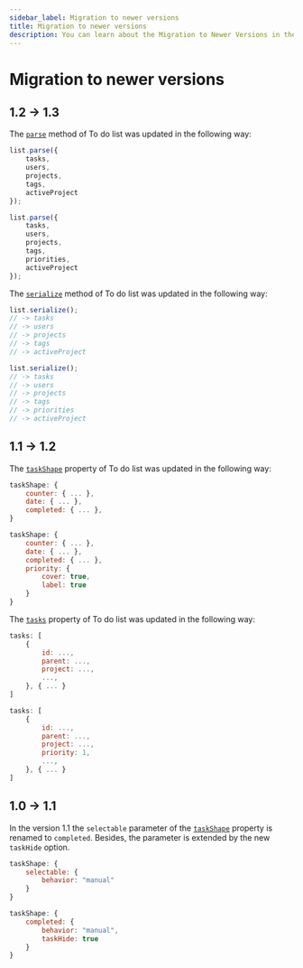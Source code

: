 ```yaml
---
sidebar_label: Migration to newer versions
title: Migration to newer versions
description: You can learn about the Migration to Newer Versions in the documentation of the DHTMLX JavaScript To Do List library. Browse developer guides and API reference, try out code examples and live demos, and download a free 30-day evaluation version of DHTMLX To Do List.
---
```


# Migration to newer versions

## 1.2 -> 1.3

The [`parse`](../api/methods/parse_method) method of To do list was updated in the following way:

~~~js {} title="Before v1.3"
list.parse({
    tasks,
    users,
    projects,
    tags,
    activeProject
});
~~~

~~~js {6} title="From v1.3"
list.parse({
    tasks,
    users,
    projects,
    tags,
    priorities,
    activeProject
});
~~~

The [`serialize`](../api/methods/serialize_method) method of To do list was updated in the following way:

~~~js {} title="Before v1.3"
list.serialize();
// -> tasks
// -> users
// -> projects
// -> tags
// -> activeProject
~~~

~~~js {6} title="From v1.3"
list.serialize();
// -> tasks
// -> users
// -> projects
// -> tags
// -> priorities
// -> activeProject
~~~

## 1.1 -> 1.2

The [`taskShape`](../api/configs/taskshape_config) property of To do list was updated in the following way:

~~~js {} title="Before v1.2"
taskShape: {
    counter: { ... },
    date: { ... },
    completed: { ... },
}
~~~

~~~js {5-8} title="From v1.2"
taskShape: {
    counter: { ... },
    date: { ... },
    completed: { ... },
    priority: {
        cover: true,
        label: true
    }
}
~~~

The [`tasks`](../api/configs/tasks_config) property of To do list was updated in the following way:

~~~js {} title="Before v1.2"
tasks: [
    {
        id: ...,
        parent: ...,
        project: ...,
        ...,
    }, { ... }
]
~~~

~~~js {6} title="From v1.2"
tasks: [
    {
        id: ...,
        parent: ...,
        project: ...,
        priority: 1,
        ...,
    }, { ... }
]
~~~

## 1.0 -> 1.1

In the version 1.1 the `selectable` parameter of the [`taskShape`](api/configs/taskshape_config.md) property is renamed to `completed`. Besides, the parameter is extended by the new `taskHide` option.

~~~js {2} title="Before v1.1"
taskShape: {
    selectable: {
        behavior: "manual"
    }
}
~~~

~~~js {2-5} title="From v1.1"
taskShape: {
    completed: {
        behavior: "manual",
        taskHide: true
    }
}
~~~
